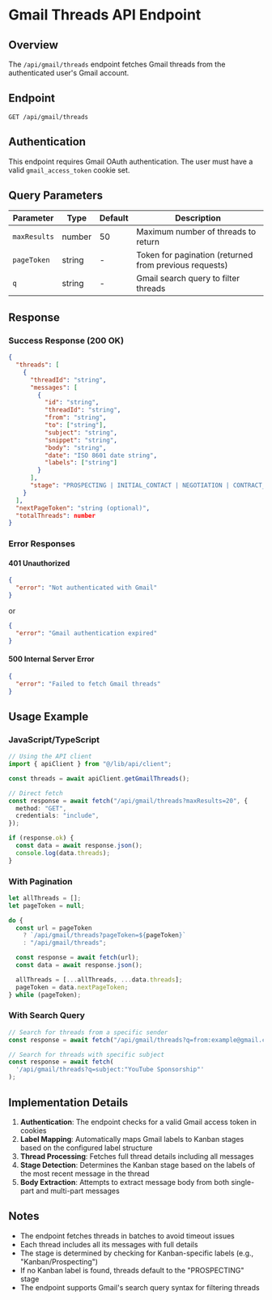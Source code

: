 # Gmail Threads API Endpoint

## Overview

The `/api/gmail/threads` endpoint fetches Gmail threads from the authenticated user's Gmail account.

## Endpoint

```
GET /api/gmail/threads
```

## Authentication

This endpoint requires Gmail OAuth authentication. The user must have a valid `gmail_access_token` cookie set.

## Query Parameters

| Parameter    | Type   | Default | Description                                            |
| ------------ | ------ | ------- | ------------------------------------------------------ |
| `maxResults` | number | 50      | Maximum number of threads to return                    |
| `pageToken`  | string | -       | Token for pagination (returned from previous requests) |
| `q`          | string | -       | Gmail search query to filter threads                   |

## Response

### Success Response (200 OK)

```json
{
  "threads": [
    {
      "threadId": "string",
      "messages": [
        {
          "id": "string",
          "threadId": "string",
          "from": "string",
          "to": ["string"],
          "subject": "string",
          "snippet": "string",
          "body": "string",
          "date": "ISO 8601 date string",
          "labels": ["string"]
        }
      ],
      "stage": "PROSPECTING | INITIAL_CONTACT | NEGOTIATION | CONTRACT_SENT | CONTRACT_SIGNED | IN_PRODUCTION | COMPLETED"
    }
  ],
  "nextPageToken": "string (optional)",
  "totalThreads": number
}
```

### Error Responses

#### 401 Unauthorized

```json
{
  "error": "Not authenticated with Gmail"
}
```

or

```json
{
  "error": "Gmail authentication expired"
}
```

#### 500 Internal Server Error

```json
{
  "error": "Failed to fetch Gmail threads"
}
```

## Usage Example

### JavaScript/TypeScript

```typescript
// Using the API client
import { apiClient } from "@/lib/api/client";

const threads = await apiClient.getGmailThreads();

// Direct fetch
const response = await fetch("/api/gmail/threads?maxResults=20", {
  method: "GET",
  credentials: "include",
});

if (response.ok) {
  const data = await response.json();
  console.log(data.threads);
}
```

### With Pagination

```typescript
let allThreads = [];
let pageToken = null;

do {
  const url = pageToken
    ? `/api/gmail/threads?pageToken=${pageToken}`
    : "/api/gmail/threads";

  const response = await fetch(url);
  const data = await response.json();

  allThreads = [...allThreads, ...data.threads];
  pageToken = data.nextPageToken;
} while (pageToken);
```

### With Search Query

```typescript
// Search for threads from a specific sender
const response = await fetch("/api/gmail/threads?q=from:example@gmail.com");

// Search for threads with specific subject
const response = await fetch(
  '/api/gmail/threads?q=subject:"YouTube Sponsorship"'
);
```

## Implementation Details

1. **Authentication**: The endpoint checks for a valid Gmail access token in cookies
2. **Label Mapping**: Automatically maps Gmail labels to Kanban stages based on the configured label structure
3. **Thread Processing**: Fetches full thread details including all messages
4. **Stage Detection**: Determines the Kanban stage based on the labels of the most recent message in the thread
5. **Body Extraction**: Attempts to extract message body from both single-part and multi-part messages

## Notes

- The endpoint fetches threads in batches to avoid timeout issues
- Each thread includes all its messages with full details
- The stage is determined by checking for Kanban-specific labels (e.g., "Kanban/Prospecting")
- If no Kanban label is found, threads default to the "PROSPECTING" stage
- The endpoint supports Gmail's search query syntax for filtering threads
